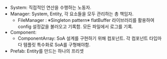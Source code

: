 - System: 직접적인 연산을 수행하는 노동자.
- Manager: System, Entity, 각 요소들을 모두 관리하는 총 책임자.
  - FileManager : ※Singleton pattern※ 
  flatBuffer 라이브러리를 활용하여 config 설정값을 불러오고 기록함. 모든 파일에서 로그를 기록.
- Component: 
  - ComponentArray: SoA 설계를 구현하기 위해 컴포넌트.
  각 컴포넌트 타입마다 템플릿 특수화로 SoA를 구형해야함.
- Prefab: Entity를 만드는 하나의 프리셋